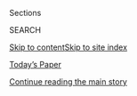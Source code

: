 <div id="app">

<div>

<div class="NYTAppHideMasthead css-zz1s19 e1suatyy0">

<div class="section css-ui9rw0 e1suatyy2">

<div class="css-11hrj97 er09x8g0">

<div class="css-6n7j50">

</div>

<span class="css-1dv1kvn">Sections</span>

<div class="css-10488qs">

<span class="css-1dv1kvn">SEARCH</span>

</div>

[Skip to content](#site-content)[Skip to site
index](#site-index)

</div>

<div class="css-10698na e1huz5gh0">

</div>

</div>

<div id="masthead-bar-one" class="section hasLinks css-15hmgas e1csuq9d3">

<div class="css-uqyvli e1csuq9d0">

</div>

<div class="css-1uqjmks e1csuq9d1">

</div>

<div class="css-9e9ivx">

[](https://myaccount.nytimes3xbfgragh.onion/auth/login?response_type=cookie&client_id=vi)

</div>

<div class="css-1bvtpon e1csuq9d2">

[Today’s Paper](https://www.nytimes3xbfgragh.onion/section/todayspaper)

</div>

</div>

</div>

</div>

<div data-aria-hidden="false">

<div id="site-content" data-role="main">

<div class="css-1ffjgkm">

</div>

<div id="top-wrapper" class="css-15p45cc eaca97t0" type="top">

<div id="top-slug" class="css-19x0jxb eaca97t1" hidden="">

Advertisement

</div>

[Continue reading the main
story](#after-top)

<div class="ad top-wrapper" style="text-align:center;height:100%;display:block;min-height:90px">

<div id="top" class="place-ad" data-position="top" data-size-key="top">

</div>

</div>

<div id="after-top">

</div>

</div>

<div id="collection-adam-grant" class="section css-15h4p1b e9abtgs0">

<div class="css-1j21atc e1svk9qx1">

<div class="css-fmiefx e1svk9qx2">

<div class="css-1hk7r2m eu54l5x0">

<div id="sponsor-wrapper" class="css-7a1pgi eaca97t0" type="sponsor" hidden="">

<div id="sponsor-slug" class="css-1l4mleb eaca97t1" hidden="">

Supported by

</div>

[Continue reading the main
story](#after-sponsor)

<div id="sponsor" class="ad sponsor-wrapper" style="text-align:left;height:100%;display:block">

</div>

<div id="after-sponsor">

</div>

</div>

</div>

### <span class="css-1032l74 ezz4tcd1">[Opinion](/section/opinion)</span>

</div>

<div class="css-nfcc9b e1svk9qx3">

<div class="css-zpl4ow e1svk9qx7">

![avatar](https://static01.graylady3jvrrxbe.onion/images/2015/03/16/opinion/Grant-Adam-circular/Grant-Adam-circular-thumbLarge-v4.jpg)

</div>

<div class="css-vl9dhg e1svk9qx5">

<div class="css-1nrhkj6 e1svk9qx6">

# Adam Grant

<div class="follow-button-placeholder" data-collection-id="">

</div>

</div>

## <span>Work, motivation and values.</span> <span class="css-dd5dyy">More**</span>

</div>

</div>

## <span>Work, motivation and values.</span> <span class="css-dd5dyy">More**</span>

</div>

<div class="css-1ywsdp4">

[Adam Grant](http://www.adamgrant.net/), a contributing opinion writer,
is a professor of management and psychology at the Wharton School at the
University of Pennsylvania. He is the author of “[Give and Take: Why
Helping Others Drives Our Success](http://adamgrant.net/giveandtake)”
and “[Originals: How Non-Conformists Move the
World](http://www.adamgrant.net/originals).”

He received his B.A. from Harvard and his Ph.D. in organizational
psychology from the University of Michigan. 

​Mr. Grant is also a former advertising director, magician and junior
Olympic springboard diver.

</div>

<div class="css-1rclpnj ekkqrpp0">

</div>

<div class="css-185go5a e1o5byef0">

<div class="css-15cbhtu">

  - [Latest](#stream-panel)
  - <span class="css-6n7j50">Search</span>
    <div class="control">
    <div class="label-container css-1dv1kvn">
    Search
    </div>
    <div class="css-wm4t3d">
    **<span id="clear-search-input" class="css-1dv1kvn">Clear this text
    input</span>
    </div>
    </div>
    <span class="css-1iovbfw"></span>

<div id="stream-panel" class="section css-8msx5b e1jz0cab1">

<div class="css-13mho3u">

1.  
    
    <div class="css-1cp3ece">
    
    <div class="css-1l4spti">
    
    [](/2018/12/08/opinion/college-gpa-career-success.html)
    
    <div class="css-79elbk">
    
    ![](https://static01.graylady3jvrrxbe.onion/images/2018/12/09/opinion/sunday/09grant/09grant-thumbWide.jpg?quality=75&auto=webp&disable=upscale)
    
    </div>
    
    ## What Straight-A Students Get Wrong
    
    If you always succeed in school, you’re not setting yourself up for
    success in life.
    
    <div class="css-1nqbnmb ea5icrr0">
    
    By <span class="css-1n7hynb">Adam Grant</span>
    
    </div>
    
    <div class="css-185051n">
    
    [Leer en
    español](https://www.nytimes3xbfgragh.onion/es/2018/12/11/obsesion-calificaciones/? "Read in Spanish")
    
    </div>
    
    </div>
    
    <div class="css-1lc2l26 e1xfvim33">
    
    </div>
    
    </div>

2.  
    
    <div class="css-1cp3ece">
    
    <div class="css-1l4spti">
    
    [](/2018/08/25/opinion/sunday/college-professors-experts-advice.html)
    
    <div class="css-79elbk">
    
    ![](https://static01.graylady3jvrrxbe.onion/images/2018/08/26/opinion/sunday/26grant/26grant-thumbWide.jpg?quality=75&auto=webp&disable=upscale)
    
    </div>
    
    ## Those Who Can Do, Can’t Teach
    
    Advice for college students: The best experts sometimes make the
    worst educators.
    
    <div class="css-1nqbnmb ea5icrr0">
    
    By <span class="css-1n7hynb">Adam
    Grant</span>
    
    </div>
    
    </div>
    
    <div class="css-1lc2l26 e1xfvim33">
    
    </div>
    
    </div>

3.  
    
    <div class="css-1cp3ece">
    
    <div class="css-1l4spti">
    
    [](/2017/11/04/opinion/sunday/kids-would-you-please-start-fighting.html)
    
    <div class="css-79elbk">
    
    ![](https://static01.graylady3jvrrxbe.onion/images/2017/11/05/opinion/sunday/05grant/05grant-thumbWide.jpg?quality=75&auto=webp&disable=upscale)
    
    </div>
    
    ## Kids, Would You Please Start Fighting?
    
    Creativity doesn’t come from agreement, it comes from good-natured
    quarreling. It’s time we teach our children that.
    
    <div class="css-1nqbnmb ea5icrr0">
    
    By <span class="css-1n7hynb">Adam
    Grant</span>
    
    </div>
    
    <div class="css-185051n">
    
    [阅读简体中文版](https://cn.nytimes3xbfgragh.onion/opinion/20171115/kids-would-you-please-start-fighting/ "Read in Simplified Chinese")[閱讀繁體中文版](https://cn.nytimes3xbfgragh.onion/opinion/20171115/kids-would-you-please-start-fighting/zh-hant/ "Read in Traditional Chinese")
    
    </div>
    
    </div>
    
    <div class="css-1lc2l26 e1xfvim33">
    
    </div>
    
    </div>

4.  
    
    <div class="css-1cp3ece">
    
    <div class="css-1l4spti">
    
    [](/2017/08/24/opinion/sunday/networking-connections-business.html)
    
    <div class="css-79elbk">
    
    ![](https://static01.graylady3jvrrxbe.onion/images/2017/08/27/opinion/27grant/27grant-thumbWide.jpg?quality=75&auto=webp&disable=upscale)
    
    </div>
    
    ## Good News for Young Strivers: Networking Is Overrated
    
    Success is supposed to come to the suave schmoozers. But
    accomplishing great things helps you make connections, too.
    
    <div class="css-1nqbnmb ea5icrr0">
    
    By <span class="css-1n7hynb">Adam
    Grant</span>
    
    </div>
    
    <div class="css-185051n">
    
    [阅读简体中文版](https://cn.nytimes3xbfgragh.onion/opinion/20170825/networking-connections-business/ "Read in Simplified Chinese")[閱讀繁體中文版](https://cn.nytimes3xbfgragh.onion/opinion/20170825/networking-connections-business/zh-hant/ "Read in Traditional Chinese")
    
    </div>
    
    </div>
    
    <div class="css-1lc2l26 e1xfvim33">
    
    </div>
    
    </div>

5.  
    
    <div class="css-1cp3ece">
    
    <div class="css-1l4spti">
    
    [](/2016/10/02/opinion/sunday/dont-like-the-candidates-vote-anyway.html)
    
    <div class="css-79elbk">
    
    ![](https://static01.graylady3jvrrxbe.onion/images/2016/10/02/opinion/sunday/02grant/02grant-thumbWide.jpg?quality=75&auto=webp&disable=upscale)
    
    </div>
    
    ## Don’t Like the Candidates? Vote Anyway
    
    Low turnout means too many Americans don’t get to vote. Here’s how
    to fix the problem.
    
    <div class="css-1nqbnmb ea5icrr0">
    
    By <span class="css-1n7hynb">Adam
    Grant</span>
    
    </div>
    
    </div>
    
    <div class="css-1lc2l26 e1xfvim33">
    
    </div>
    
    </div>

6.  
    
    <div class="css-1cp3ece">
    
    <div class="css-1l4spti">
    
    [](/2016/09/11/opinion/sunday/why-we-should-stop-grading-students-on-a-curve.html)
    
    <div class="css-79elbk">
    
    ![](https://static01.graylady3jvrrxbe.onion/images/2016/09/11/opinion/sunday/11grant/11grant-thumbWide.jpg?quality=75&auto=webp&disable=upscale)
    
    </div>
    
    ## Why We Should Stop Grading Students on a Curve
    
    Turning college into a zero-sum game hurts their chances of
    succeeding after graduation.
    
    <div class="css-1nqbnmb ea5icrr0">
    
    By <span class="css-1n7hynb">Adam
    Grant</span>
    
    </div>
    
    </div>
    
    <div class="css-1lc2l26 e1xfvim33">
    
    </div>
    
    </div>

7.  
    
    <div class="css-1cp3ece">
    
    <div class="css-1l4spti">
    
    [](/2016/06/05/opinion/sunday/unless-youre-oprah-be-yourself-is-terrible-advice.html)
    
    <div class="css-79elbk">
    
    ![](https://static01.graylady3jvrrxbe.onion/images/2016/06/05/opinion/sunday/05grant/05grant-thumbWide.jpg?quality=75&auto=webp&disable=upscale)
    
    </div>
    
    ## Unless You’re Oprah, ‘Be Yourself’ Is Terrible Advice.
    
    We pay a high price socially, personally and professionally for
    being authentic. There’s a better alternative.
    
    <div class="css-1nqbnmb ea5icrr0">
    
    By <span class="css-1n7hynb">Adam
    Grant</span>
    
    </div>
    
    </div>
    
    <div class="css-1lc2l26 e1xfvim33">
    
    </div>
    
    </div>

8.  
    
    <div class="css-1cp3ece">
    
    <div class="css-1l4spti">
    
    [](/2016/01/31/opinion/sunday/how-to-raise-a-creative-child-step-one-back-off.html)
    
    <div class="css-79elbk">
    
    ![](https://static01.graylady3jvrrxbe.onion/images/2016/01/31/opinion/sunday/31grant/31grant-thumbWide.jpg?quality=75&auto=webp&disable=upscale)
    
    </div>
    
    ## How to Raise a Creative Child. Step One: Back Off
    
    Child prodigies rarely become adult geniuses who change the world.
    Originality is difficult to encourage but easy to thwart.
    
    <div class="css-1nqbnmb ea5icrr0">
    
    By <span class="css-1n7hynb">Adam
    Grant</span>
    
    </div>
    
    </div>
    
    <div class="css-1lc2l26 e1xfvim33">
    
    </div>
    
    </div>

9.  
    
    <div class="css-1cp3ece">
    
    <div class="css-1l4spti">
    
    [](/2016/01/17/opinion/sunday/why-i-taught-myself-to-procrastinate.html)
    
    <div class="css-79elbk">
    
    ![](https://static01.graylady3jvrrxbe.onion/images/2016/01/15/opinion/sunday/17grant/17grant-thumbWide.jpg?quality=75&auto=webp&disable=upscale)
    
    </div>
    
    ## Why I Taught Myself to Procrastinate
    
    Delaying the completion of a project may actually make you more
    creative.
    
    <div class="css-1nqbnmb ea5icrr0">
    
    By <span class="css-1n7hynb">Adam
    Grant</span>
    
    </div>
    
    </div>
    
    <div class="css-1lc2l26 e1xfvim33">
    
    </div>
    
    </div>

10. 
    
    <div class="css-1cp3ece">
    
    <div class="css-1l4spti">
    
    [](/2015/12/20/opinion/sunday/the-one-question-you-should-ask-about-every-new-job.html)
    
    <div class="css-79elbk">
    
    ![](https://static01.graylady3jvrrxbe.onion/images/2015/12/20/opinion/sunday/20grant/20grant-thumbWide-v2.jpg?quality=75&auto=webp&disable=upscale)
    
    </div>
    
    ## The One Question You Should Ask About Every New Job
    
    Corporate culture is more important to your happiness than the
    salary, title or position. But how can you find out what the
    corporate culture is?
    
    <div class="css-1nqbnmb ea5icrr0">
    
    By <span class="css-1n7hynb">Adam Grant</span>
    
    </div>
    
    </div>
    
    <div class="css-1lc2l26 e1xfvim33">
    
    </div>
    
    </div>

<div class="css-13mho3u">

<div class="css-1t62hi8">

<div class="css-1stvaey">

Show
More

<div>

<div style="border:0;clip:rect(0 0 0 0);height:1px;margin:-1px;overflow:hidden;white-space:nowrap;padding:0;width:1px;position:absolute" data-role="log" data-aria-live="assertive">

</div>

<div style="border:0;clip:rect(0 0 0 0);height:1px;margin:-1px;overflow:hidden;white-space:nowrap;padding:0;width:1px;position:absolute" data-role="log" data-aria-live="assertive">

</div>

<div style="border:0;clip:rect(0 0 0 0);height:1px;margin:-1px;overflow:hidden;white-space:nowrap;padding:0;width:1px;position:absolute" data-role="log" data-aria-live="polite">

</div>

<div style="border:0;clip:rect(0 0 0 0);height:1px;margin:-1px;overflow:hidden;white-space:nowrap;padding:0;width:1px;position:absolute" data-role="log" data-aria-live="polite">

</div>

</div>

</div>

</div>

</div>

</div>

<div class="css-g6hk37 supplemental">

<div id="mid1-wrapper" class="css-10wkyv7 eaca97t0" type="lede">

<div id="mid1-slug" class="css-1tag3rd eaca97t1">

Advertisement

</div>

[Continue reading the main
story](#after-mid1)

<div id="mid1" class="ad mid1-wrapper" style="text-align:center;height:100%;display:block;min-height:250px">

</div>

<div id="after-mid1">

</div>

</div>

<div id="mktg-wrapper" class="css-oxle51 eaca97t0" type="mktg">

<div id="mktg-slug" class="css-1tag3rd eaca97t1">

Advertisement

</div>

[Continue reading the main
story](#after-mktg)

<div id="mktg" class="ad mktg-wrapper" style="text-align:center;height:100%;display:block">

</div>

<div id="after-mktg">

</div>

</div>

</div>

</div>

</div>

</div>

</div>

</div>

## Site Index

<div>

</div>

## Site Information Navigation

  - [© <span>2020</span> <span>The New York Times
    Company</span>](https://help.nytimes3xbfgragh.onion/hc/en-us/articles/115014792127-Copyright-notice)

<!-- end list -->

  - [NYTCo](https://www.nytco.com/)
  - [Contact
    Us](https://help.nytimes3xbfgragh.onion/hc/en-us/articles/115015385887-Contact-Us)
  - [Work with us](https://www.nytco.com/careers/)
  - [Advertise](https://nytmediakit.com/)
  - [T Brand Studio](http://www.tbrandstudio.com/)
  - [Your Ad
    Choices](https://www.nytimes3xbfgragh.onion/privacy/cookie-policy#how-do-i-manage-trackers)
  - [Privacy](https://www.nytimes3xbfgragh.onion/privacy)
  - [Terms of
    Service](https://help.nytimes3xbfgragh.onion/hc/en-us/articles/115014893428-Terms-of-service)
  - [Terms of
    Sale](https://help.nytimes3xbfgragh.onion/hc/en-us/articles/115014893968-Terms-of-sale)
  - [Site
    Map](https://spiderbites.nytimes3xbfgragh.onion)
  - [Help](https://help.nytimes3xbfgragh.onion/hc/en-us)
  - [Subscriptions](https://www.nytimes3xbfgragh.onion/subscription?campaignId=37WXW)

</div>

</div>
